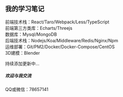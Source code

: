 ## 我的学习笔记
前端技术栈：React/Taro/Webpack/Less/TypeScript  
前端第三方类库：Echarts/Threejs  
数据库：Mysql/MongoDB  
后端技术栈：Nodejs/Koa/Middleware/Redis/Nginx/Npm  
运维部署：Git/PM2/Docker/Docker-Compose/CentOS  
3D建模：Blender  


持续添加更新中...

##### 欢迎与我交流
QQ或微信：78657141
